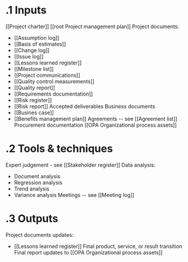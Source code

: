 # .1 Inputs
[[Project charter]]
[[root Project management plan]]
Project documents:
* [[Assumption log]]
* [[Basis of estimates]]
* [[Change log]]
* [[Issue log]]
* [[Lessons learned register]]
* [[Milestone list]]
* [[Project communications]]
* [[Quality control measurements]]
* [[Quality report]]
* [[Requirements documentation]]
* [[Risk register]]
* [[Risk report]]
Accepted deliverables
Business documents
* [[Busines case]]
* [[Benefits management plan]]
Agreements -- see [[Agreement list]]
Procurement documentation
[[OPA Organizational process assets]]

# .2 Tools & techniques
Expert judgement - see [[Stakeholder register]]
Data analysis:
* Document analysis
* Regression analysis
* Trend analysis
* Variance analysis
Meetings -- see [[Meeting log]]

# .3 Outputs
Project documents updates:
* [[Lessons learned register]]
Final product, service, or result transition
Final report
updates to [[OPA Organizational process assets]]

